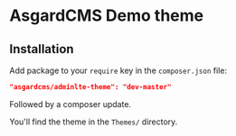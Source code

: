 # AsgardCMS Demo theme

## Installation

Add package to your `require` key in the `composer.json` file:

``` json
"asgardcms/adminlte-theme": "dev-master"
```

Followed by a composer update.

You'll find the theme in the `Themes/` directory.
